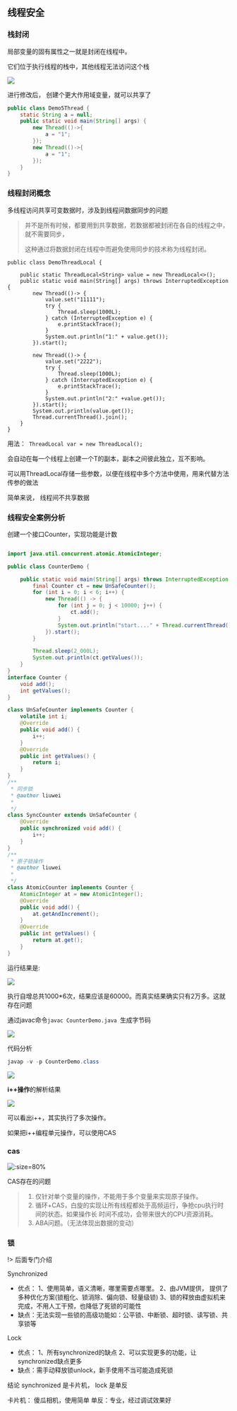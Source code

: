 ## 线程安全

### 栈封闭

局部变量的固有属性之一就是封闭在线程中。

它们位于执行线程的栈中，其他线程无法访问这个栈

![](large/e6c9d24ely1h1lt74sh1xj20br07uwer.jpg)

进行修改后， 创建个更大作用域变量，就可以共享了

~~~~java
public class Demo5Thread {
    static String a = null;
    public static void main(String[] args) {
        new Thread(()->{
            a = "1";
        });
        new Thread(()->{
            a = "1";
        });
    }
}
~~~~

### 线程封闭概念

多线程访问共享可变数据时，涉及到线程间数据同步的问题

> 并不是所有时候，都要用到共享数据，若数据都被封闭在各自的线程之中，就不需要同步，
>
> 这种通过将数据封闭在线程中而避免使用同步的技术称为线程封闭。 

```
public class DemoThreadLocal {

    public static ThreadLocal<String> value = new ThreadLocal<>();
    public static void main(String[] args) throws InterruptedException {
        new Thread(()-> {
            value.set("11111");
            try {
                Thread.sleep(1000L);
            } catch (InterruptedException e) {
                e.printStackTrace();
            }
            System.out.println("1:" + value.get());
        }).start();

        new Thread(()-> {
            value.set("2222");
            try {
                Thread.sleep(1000L);
            } catch (InterruptedException e) {
                e.printStackTrace();
            }
            System.out.println("2:" +value.get());
        }).start();
        System.out.println(value.get());
        Thread.currentThread().join();
    }
}
```

用法：` ThreadLocal var = new ThreadLocal();`

会自动在每一个线程上创建一个T的副本，副本之间彼此独立，互不影响。

可以用ThreadLocal存储一些参数，以便在线程中多个方法中使用，用来代替方法传参的做法

简单来说， 线程间不共享数据

### 线程安全案例分析

创建一个接口Counter，实现功能是计数

```java

import java.util.concurrent.atomic.AtomicInteger;

public class CounterDemo {

    public static void main(String[] args) throws InterruptedException {
        final Counter ct = new UnSafeCounter();
        for (int i = 0; i < 6; i++) {
            new Thread(() -> {
                for (int j = 0; j < 10000; j++) {
                    ct.add();
                }
                System.out.println("start...." + Thread.currentThread().getName());
            }).start();
        }

        Thread.sleep(2_000L);
        System.out.println(ct.getValues());
    }
}
interface Counter {
    void add();
    int getValues();
}

class UnSafeCounter implements Counter {
    volatile int i;
    @Override
    public void add() {
        i++;
    }
    @Override
    public int getValues() {
        return i;
    }
}
/**
 * 同步锁
 * @author liuwei
 *
 */
class SyncCounter extends UnSafeCounter {
    @Override
    public synchronized void add() {
        i++;
    }
}
/**
 * 原子锁操作
 * @author liuwei
 *
 */
class AtomicCounter implements Counter {
    AtomicInteger at = new AtomicInteger();
    @Override
    public void add() {
        at.getAndIncrement();
    }
    @Override
    public int getValues() {
        return at.get();
    }
}
```

运行结果是:

![](large/e6c9d24ely1h1lsynre0jj20zu0a6aau.jpg)

执行自增总共1000*6次，结果应该是60000。而真实结果确实只有2万多。这就存在问题

通过javac命令`javac CounterDemo.java `生成字节码

![](large/e6c9d24ely1h1lsptoah3j20qa04amxv.jpg)

代码分析

~~~~powershell
javap -v -p CounterDemo.class
~~~~

![](large/e6c9d24ely1h1lsx6v0y0j20w009s0uo.jpg)

**i++操作**的解析结果

![](large/e6c9d24ely1h1lsmuzyp4j20wi0kmq4s.jpg)

可以看出i++，其实执行了多次操作。

如果把i++编程单元操作，可以使用CAS

### cas

![](large/e6c9d24ely1h1lt0xxlw9j20n70cp0vb.jpg ':size=80%')

CAS存在的问题

>1. 仅针对单个变量的操作，不能用于多个变量来实现原子操作。
>2. 循环+CAS，白旋的实现让所有线程都处于高频运行，争抢cpu执行时间的状态。如果操作长
>  时间不成功，会带来很大的CPU资源消耗。
>3. ABA问题。（无法体现出数据的变动）

### 锁

!> 后面专门介绍

Synchronized

- 优点： 1、使用简单，语义清晰，哪里需要点哪里。
  2、由JVM提供， 提供了多种优化方案(锁粗化、锁消除、偏向锁、轻量级锁)
  3、锁的释放由虚拟机来完成，不用人工干预，也降低了死锁的可能性
- 缺点：无法实现一些锁的高级功能如：公平锁、中断锁、超时锁、读写锁、共享锁等

Lock
- 优点： 1、所有synchronized的缺点 2、可以实现更多的功能，让synchronized缺点更多
- 缺点：需手动释放锁unlock，新手使用不当可能造成死锁

结论 synchronized 是卡片机， lock 是单反

卡片机： 傻瓜相机，使用简单
单反：专业，经过调试效果好